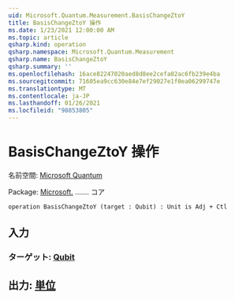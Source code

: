 ```yaml
---
uid: Microsoft.Quantum.Measurement.BasisChangeZtoY
title: BasisChangeZtoY 操作
ms.date: 1/23/2021 12:00:00 AM
ms.topic: article
qsharp.kind: operation
qsharp.namespace: Microsoft.Quantum.Measurement
qsharp.name: BasisChangeZtoY
qsharp.summary: ''
ms.openlocfilehash: 16ace82247020aed8d8ee2cefa02ac6fb239e4ba
ms.sourcegitcommit: 71605ea9cc630e84e7ef29027e1f0ea06299747e
ms.translationtype: MT
ms.contentlocale: ja-JP
ms.lasthandoff: 01/26/2021
ms.locfileid: "98853805"
---
```

# <a name="basischangeztoy-operation"></a>BasisChangeZtoY 操作

名前空間: [Microsoft Quantum](xref:Microsoft.Quantum.Measurement)

Package: [Microsoft.](https://nuget.org/packages/Microsoft.Quantum.QSharp.Core) ....... コア




```qsharp
operation BasisChangeZtoY (target : Qubit) : Unit is Adj + Ctl
```


## <a name="input"></a>入力

### <a name="target--qubit"></a>ターゲット: [Qubit](xref:microsoft.quantum.lang-ref.qubit)





## <a name="output--unit"></a>出力: [単位](xref:microsoft.quantum.lang-ref.unit)

